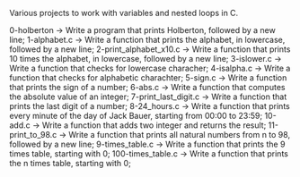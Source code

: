 Various projects to work with variables and nested loops in C.

0-holberton -> Write a program that prints Holberton, followed by a new line;
1-alphabet.c -> Write a function that prints the alphabet, in lowercase, followed by a new line;
2-print_alphabet_x10.c -> Write a function that prints 10 times the alphabet, in lowercase, followed by a new line;
3-islower.c -> Write a function that checks for lowercase characher;
4-isalpha.c -> Write a function that checks for alphabetic charachter;
5-sign.c -> Write a function that prints the sign of a number;
6-abs.c -> Write a function that computes the absolute value of an integer;
7-print_last_digit.c -> Write a function that prints the last digit of a number;
8-24_hours.c -> Write a function that prints every minute of the day of Jack Bauer, starting from 00:00 to 23:59;
10-add.c -> Write a function that adds two integer and returns the result;
11-print_to_98.c -> Write a function that prints all natural numbers from n to 98, followed by a new line;
9-times_table.c -> Write a function that prints the 9 times table, starting with 0;
100-times_table.c -> Write a function that prints the n times table, starting with 0;
